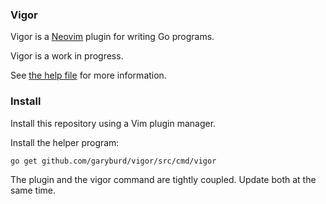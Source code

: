 ### Vigor

Vigor is a [Neovim](https://neovim.io/) plugin for writing Go programs.

Vigor is a work in progress. 

See [the help file](https://github.com/garyburd/vigor/blob/master/doc/vigor.txt) for more information.

### Install

Install this repository using a Vim plugin manager.

Install the helper program:

    go get github.com/garyburd/vigor/src/cmd/vigor

The plugin and the vigor command are tightly coupled. Update both at the same time.
